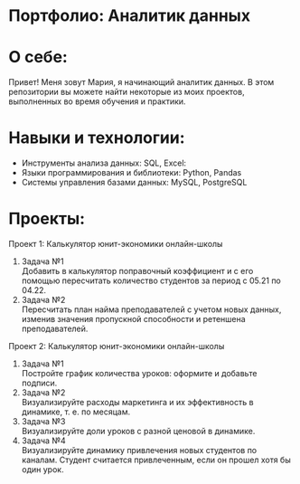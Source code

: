 # Портфолио: Аналитик данных
# О себе:
Привет! Меня зовут Мария, я начинающий аналитик данных. В этом репозитории вы можете найти некоторые из моих проектов, выполненных во время обучения и практики.
# Навыки и технологии:
- Инструменты анализа данных: SQL, Excel:
- Языки программирования и библиотеки: Python, Pandas
- Системы управления базами данных: MySQL, PostgreSQL
# Проекты:
<p>Проект 1: Калькулятор юнит-экономики онлайн-школы</p>
<ol>
<li>Задача №1</li>
Добавить в калькулятор поправочный коэффициент и с его помощью пересчитать количество студентов за период с 05.21 по 04.22.
<li>Задача №2</li>
Пересчитать план найма преподавателей с учетом новых данных, изменив значения пропускной способности и ретеншена преподавателей.
</ol>
<p>Проект 2: Калькулятор юнит-экономики онлайн-школы</p>
<ol>
<li>Задача №1</li>
Постройте график количества уроков: оформите и добавьте подписи.
<li>Задача №2</li>
Визуализируйте расходы маркетинга и их эффективность в динамике, т. е. по месяцам.
<li>Задача №3</li>
Визуализируйте доли уроков с разной ценовой в динамике.
<li>Задача №4</li>
Визуализируйте динамику привлечения новых студентов по каналам. Студент считается привлеченным, если он прошел хотя бы один урок.
</ol>

